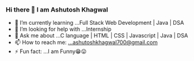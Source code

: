 ### Hi there 👋 I am Ashutosh Khagwal

- 🌱 I’m currently learning ...Full Stack Web Development | Java | DSA
- 🤔 I’m looking for help with ...Internship
- 💬 Ask me about ...C language | HTML | CSS | Javascript | Java | DSA
- 📫 How to reach me: ...ashutoshkhagwal700@gmail.com
- ⚡ Fun fact: ...I am Funny😁😛 

